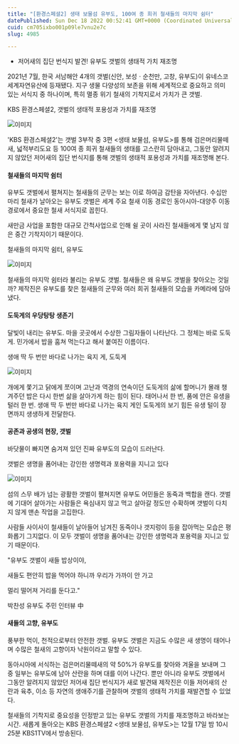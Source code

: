 ```yaml
---
title: "[환경스페셜2] 생태 보물섬 유부도, 100여 종 희귀 철새들의 마지막 쉼터"
datePublished: Sun Dec 18 2022 00:52:41 GMT+0000 (Coordinated Universal Time)
cuid: cm705ixbo001p09le7vnu2e7c
slug: 4985

---
```



- 저어새의 집단 번식지 발견! 유부도 갯벌의 생태적 가치 재조명

2021년 7월, 한국 서남해안 4개의 갯벌(신안, 보성ㆍ순천만, 고창, 유부도)이 유네스코 세계자연유산에 등재됐다. 지구 생물 다양성의 보존을 위해 세계적으로 중요하고 의미 있는 서식지 중 하나이며, 특히 멸종 위기 철새의 기착지로서 가치가 큰 갯벌.

KBS 환경스페셜2, 갯벌의 생태적 포용성과 가치를 재조명

![이미지](https://cdn.hashnode.com/res/hashnode/image/upload/v1739258360234/4afae848-4a0f-4e0d-b3d0-8f66dcf23fd7.jpeg)

'KBS 환경스페셜2'는 갯벌 3부작 중 3편 <생태 보물섬, 유부도>를 통해 검은머리물떼새, 넓적부리도요 등 100여 종 희귀 철새들의 생태를 고스란히 담아내고, 그동안 알려지지 않았던 저어새의 집단 번식지를 통해 갯벌의 생태적 포용성과 가치를 재조명해 본다.

#### 철새들의 마지막 쉼터

유부도 갯벌에서 펼쳐지는 철새들의 군무는 보는 이로 하여금 감탄을 자아낸다. 수십만 마리 철새가 날아오는 유부도 갯벌은 세계 주요 철새 이동 경로인 동아시아-대양주 이동 경로에서 중요한 철새 서식지로 꼽힌다.

새만금 사업을 포함한 대규모 간척사업으로 인해 쉴 곳이 사라진 철새들에게 몇 남지 않은 중간 기착지이기 때문이다.

철새들의 마지막 쉼터, 유부도

![이미지](https://cdn.hashnode.com/res/hashnode/image/upload/v1739258362323/7c3ab259-ac51-428f-a2d0-6b32a88e937e.jpeg)

철새들의 마지막 쉼터라 불리는 유부도 갯벌. 철새들은 왜 유부도 갯벌을 찾아오는 것일까? 제작진은 유부도를 찾은 철새들의 군무와 여러 희귀 철새들의 모습을 카메라에 담아냈다.

#### 도둑게의 우당탕탕 생존기

달빛이 내리는 유부도. 마을 곳곳에서 수상한 그림자들이 나타난다. 그 정체는 바로 도둑게. 민가에서 밥을 훔쳐 먹는다고 해서 붙여진 이름이다.

생애 딱 두 번만 바다로 나가는 육지 게, 도둑게

![이미지](https://cdn.hashnode.com/res/hashnode/image/upload/v1739258364214/b079d3cf-4073-46e3-b50c-bce0a7190d1c.jpeg)

개에게 쫓기고 닭에게 쪼이며 고난과 역경의 연속이던 도둑게의 삶에 할머니가 몰래 챙겨주던 밥은 다시 한번 삶을 살아가게 하는 힘이 된다. 태어나서 한 번, 품에 안은 유생을 털러 한 번. 생애 딱 두 번만 바다로 나가는 육지 게인 도둑게의 보기 힘든 유생 털이 장면까지 생생하게 전달한다.

#### 공존과 공생의 현장, 갯벌

바닷물이 빠지면 숨겨져 있던 진짜 유부도의 모습이 드러난다.

갯벌은 생명을 품어내는 강인한 생명력과 포용력을 지니고 있다

![이미지](https://cdn.hashnode.com/res/hashnode/image/upload/v1739258366114/7e29a732-274d-406f-9e56-b151df94d111.jpeg)

섬의 스무 배가 넘는 광활한 갯벌이 펼쳐지면 유부도 어민들은 동죽과 백합을 캔다. 갯벌에 기대어 살아가는 사람들은 욕심내지 않고 먹고 살아갈 정도만 수확하며 갯벌이 다치지 않게 맨손 작업을 고집한다.

사람들 사이사이 철새들이 날아들어 남겨진 동죽이나 갯지렁이 등을 잡아먹는 모습은 평화롭기 그지없다. 이 모두 갯벌이 생명을 품어내는 강인한 생명력과 포용력을 지니고 있기 때문이다.

"유부도 갯벌이 새들 밥상이야,

새들도 편안히 밥을 먹어야 하니까 우리가 가까이 안 가고

멀리 떨어져 거리를 둔다고."

박찬성 유부도 주민 인터뷰 中

#### 새들의 고향, 유부도

풍부한 먹이, 천적으로부터 안전한 갯벌. 유부도 갯벌은 지금도 수많은 새 생명이 태어나며 수많은 철새의 고향이자 낙원이라고 말할 수 있다.

동아시아에 서식하는 검은머리물떼새의 약 50%가 유부도를 찾아와 겨울을 보내며 그중 일부는 유부도에 남아 산란을 하며 대를 이어 나간다. 뿐만 아니라 유부도 갯벌에서 그동안 알려지지 않았던 저어새 집단 번식지가 새로 발견돼 제작진은 이들 저어새의 산란과 육추, 이소 등 자연의 생애주기를 관찰하며 갯벌의 생태적 가치를 재발견할 수 있었다.

철새들의 기착지로 중요성을 인정받고 있는 유부도 갯벌의 가치를 재조명하고 바라보는 시간. 새롭게 돌아오는 KBS 환경스페셜2 <생태 보물섬, 유부도>는 12월 17일 밤 10시 25분 KBS1TV에서 방송된다.